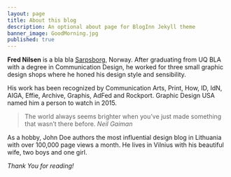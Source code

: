 ```yaml
---
layout: page
title: About this blog
description: An optional about page for BlogInn Jekyll theme
banner_image: GoodMorning.jpg
published: true
---
```


**Fred Nilsen** is a bla bla [Sarpsborg](https://en.wikipedia.org/wiki/Sarpsborg), Norway. After graduating from UQ BLA with a degree in Communication Design, he worked for three small graphic design shops where he honed his design style and sensibility.

His work has been recognized by Communication Arts, Print, How, ID, IdN, AIGA, Effie, Archive, Graphis, AdFed and Rockport. Graphic Design USA named him a person to watch in 2015.

>The world always seems brighter when you’ve just made something that wasn’t there before. <cite>Neil Gaiman</cite>

As a hobby, John Doe authors the most influential design blog in Lithuania with over 100,000 page views a month. He lives in Vilnius with his beautiful wife, two boys and one girl.

*Thank You for reading!*
